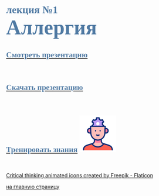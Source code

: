 # <span style="color: #507AA3; font-family: Corbel Light;">лекция №1 </span></br><span style="color: #507AA3; font-family: Corbel Light; font-size: 200%">Аллергия</span>

## [<span style="color: #507AA3; font-family: Corbel Light;">Смотреть презентацию</span>](1_Allergy-1.md)
<br/>

## [<span style="color: #507AA3; font-family: Corbel Light;">Скачать презентацию</span>](1_Allergy-2.md)
<br/>

## [<span style="color: #507AA3; font-family: Corbel Light;">Тренировать знания</span>](1_Allergy-3.md) <img src="./critical-thinking.gif" alt="drawing" width="100"/>
<br/>

<a href="https://www.flaticon.com/free-animated-icons/critical-thinking" title="critical thinking animated icons">Critical thinking animated icons created by Freepik - Flaticon</a>




[на главную страницу](README.md)
